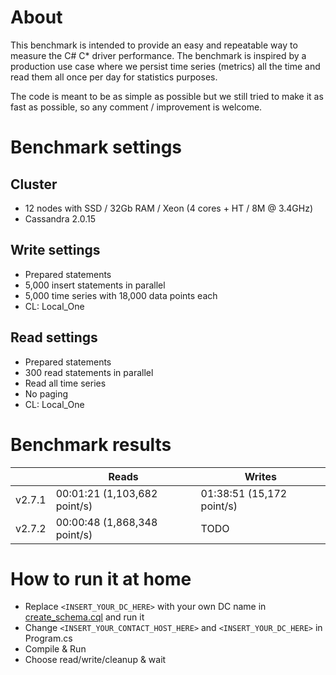 # About
This benchmark is intended to provide an easy and repeatable way to measure the C# C* driver performance.
The benchmark is inspired by a production use case where we persist time series (metrics) all the time and read them all once per day for statistics purposes.

The code is meant to be as simple as possible but we still tried to make it as fast as possible, so any comment / improvement is welcome.


# Benchmark settings
## Cluster
 - 12 nodes with SSD / 32Gb RAM / Xeon (4 cores + HT / 8M @ 3.4GHz)
 - Cassandra 2.0.15

## Write settings
 - Prepared statements
 - 5,000 insert statements in parallel
 - 5,000 time series with 18,000 data points each
 - CL: Local_One

## Read settings
 - Prepared statements
 - 300 read statements in parallel
 - Read all time series
 - No paging
 - CL: Local_One

# Benchmark results

|        | Reads                        | Writes                    |
|--------|------------------------------|---------------------------|
| v2.7.1 | 00:01:21 (1,103,682 point/s) | 01:38:51 (15,172 point/s) |
| v2.7.2 | 00:00:48 (1,868,348 point/s) | TODO                      |
 
# How to run it at home
 - Replace `<INSERT_YOUR_DC_HERE>` with your own DC name in [create_schema.cql](https://github.com/Abc-Arbitrage/cassandra-csharp-benchmark/blob/master/create_schema.cql) and run it
 - Change `<INSERT_YOUR_CONTACT_HOST_HERE>` and `<INSERT_YOUR_DC_HERE>` in Program.cs
 - Compile & Run
 - Choose read/write/cleanup & wait
